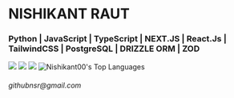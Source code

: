 <h1>NISHIKANT RAUT</h1>  

<h3>Python  |  JavaScript  |  TypeScript  
|  NEXT.JS  |  React.Js  |  TailwindCSS                    
|  PostgreSQL  |  DRIZZLE ORM  |  ZOD</h3> 

![](https://user-images.githubusercontent.com/74038190/212257465-7ce8d493-cac5-494e-982a-5a9deb852c4b.gif) ![](https://user-images.githubusercontent.com/74038190/212257472-08e52665-c503-4bd9-aa20-f5a4dae769b5.gif) ![](https://user-images.githubusercontent.com/74038190/212257454-16e3712e-945a-4ca2-b238-408ad0bf87e6.gif) ![Nishikant00's Top Languages](https://github-readme-stats.vercel.app/api/top-langs/?username=Nishikant00&theme=chartreuse-dark&show_icons=true&hide_border=true&layout=compact)

<h6>githubnsr@gmail.com</h6> 
